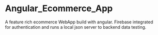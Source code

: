 # Angular_Ecommerce_App
A feature rich ecommerce WebApp build with angular. Firebase integrated for authentication and runs a local json server to backend data testing.
